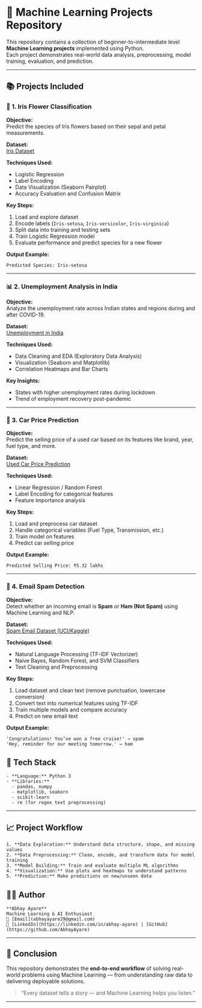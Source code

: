 # 🚀 Machine Learning Projects Repository

This repository contains a collection of beginner-to-intermediate level **Machine Learning projects** implemented using Python.  
Each project demonstrates real-world data analysis, preprocessing, model training, evaluation, and prediction.

---

## 📚 Projects Included

### 🌸 1. Iris Flower Classification
**Objective:**  
Predict the species of Iris flowers based on their sepal and petal measurements.

**Dataset:**  
[Iris Dataset](https://www.kaggle.com/datasets/uciml/iris)

**Techniques Used:**  
- Logistic Regression  
- Label Encoding  
- Data Visualization (Seaborn Pairplot)  
- Accuracy Evaluation and Confusion Matrix  

**Key Steps:**
1. Load and explore dataset  
2. Encode labels (`Iris-setosa`, `Iris-versicolor`, `Iris-virginica`)  
3. Split data into training and testing sets  
4. Train Logistic Regression model  
5. Evaluate performance and predict species for a new flower  

**Output Example:**
```
Predicted Species: Iris-setosa
```


---

### 📊 2. Unemployment Analysis in India
**Objective:**  
Analyze the unemployment rate across Indian states and regions during and after COVID-19.

**Dataset:**  
[Unemployment in India](https://www.kaggle.com/datasets/gokulrajkmv/unemployment-in-india)

**Techniques Used:**  
- Data Cleaning and EDA (Exploratory Data Analysis)  
- Visualization (Seaborn and Matplotlib)  
- Correlation Heatmaps and Bar Charts  

**Key Insights:**
- States with higher unemployment rates during lockdown
- Trend of employment recovery post-pandemic

---

### 🚗 3. Car Price Prediction
**Objective:**  
Predict the selling price of a used car based on its features like brand, year, fuel type, and more.

**Dataset:**  
[Used Car Price Prediction](https://www.kaggle.com/datasets/vijayaadithyanvg/car-price-predictionused-cars)

**Techniques Used:**  
- Linear Regression / Random Forest  
- Label Encoding for categorical features  
- Feature importance analysis  

**Key Steps:**
1. Load and preprocess car dataset  
2. Handle categorical variables (Fuel Type, Transmission, etc.)  
3. Train model on features  
4. Predict car selling price  

**Output Example:**
```
Predicted Selling Price: ₹5.32 lakhs
```


---

### 📧 4. Email Spam Detection
**Objective:**  
Detect whether an incoming email is **Spam** or **Ham (Not Spam)** using Machine Learning and NLP.

**Dataset:**  
[Spam Email Dataset (UCI/Kaggle)](https://www.kaggle.com/datasets/uciml/sms-spam-collection-dataset)

**Techniques Used:**  
- Natural Language Processing (TF-IDF Vectorizer)  
- Naive Bayes, Random Forest, and SVM Classifiers  
- Text Cleaning and Preprocessing  

**Key Steps:**
1. Load dataset and clean text (remove punctuation, lowercase conversion)  
2. Convert text into numerical features using TF-IDF  
3. Train multiple models and compare accuracy  
4. Predict on new email text  

**Output Example:**
```
'Congratulations! You’ve won a free cruise!' → spam
'Hey, reminder for our meeting tomorrow.' → ham
```
## 🧠 Tech Stack
```
- **Language:** Python 3  
- **Libraries:**  
  - pandas, numpy  
  - matplotlib, seaborn  
  - scikit-learn  
  - re (for regex text preprocessing)
```
---

## 📈 Project Workflow
```
1. **Data Exploration:** Understand data structure, shape, and missing values  
2. **Data Preprocessing:** Clean, encode, and transform data for model training  
3. **Model Building:** Train and evaluate multiple ML algorithms  
4. **Visualization:** Use plots and heatmaps to understand patterns  
5. **Prediction:** Make predictions on new/unseen data
```

## 👨‍💻 Author
```
**Abhay Ayare**  
Machine Learning & AI Enthusiast  
📧 [Email](abhayayare29@gmail.com)  
🔗 [LinkedIn](https://linkedin.com/in/abhay-ayare) | [GitHub](https://github.com/AbhayAyare)
```
---

## 🏁 Conclusion

This repository demonstrates the **end-to-end workflow** of solving real-world problems using Machine Learning — from understanding raw data to delivering deployable solutions.

> “Every dataset tells a story — and Machine Learning helps you listen.”

---
